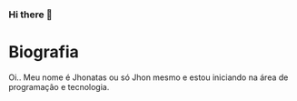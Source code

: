 ### Hi there 👋

# Biografia

Oi.. Meu nome é Jhonatas ou só Jhon mesmo e estou iniciando na área de programação e tecnologia. 
